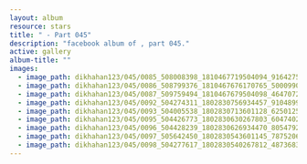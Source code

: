 ```yaml
---
layout: album
resource: stars
title: " - Part 045"
description: "facebook album of , part 045."
active: gallery
album-title: ""
images:
  - image_path: dikhahan123/045/0085_508008398_1810467719504094_9164275948274521226_n.jpg
  - image_path: dikhahan123/045/0086_508799376_1810467676170765_5000990770563171481_n.jpg
  - image_path: dikhahan123/045/0087_509759494_1810467679504098_4647072110459546332_n.jpg
  - image_path: dikhahan123/045/0092_504274311_1802830756934457_9104899427385594877_n.jpg
  - image_path: dikhahan123/045/0093_504005538_1802830713601128_6250125925205075019_n.jpg
  - image_path: dikhahan123/045/0095_504426773_1802830630267803_6047402975530870713_n.jpg
  - image_path: dikhahan123/045/0096_504428239_1802830626934470_8054792784253183202_n.jpg
  - image_path: dikhahan123/045/0097_505642450_1802830543601145_7875206166319012501_n.jpg
  - image_path: dikhahan123/045/0098_504277617_1802830540267812_4873683139928518784_n.jpg
---
```

